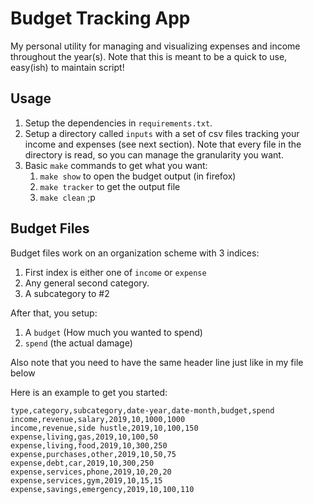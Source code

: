 # Budget Tracking App 

My personal utility for managing and visualizing expenses and income throughout the year(s).
Note that this is meant to be a quick to use, easy(ish) to maintain script!

## Usage

1. Setup the dependencies in `requirements.txt`.
2. Setup a directory called `inputs` with a set of csv files tracking your income and expenses (see next section).
Note that every file in the directory is read, so you can manage the granularity you want.
3. Basic `make` commands to get what you want:
    1. `make show` to open the budget output (in firefox)
    2. `make tracker` to get the output file
    3. `make clean` ;p

## Budget Files

Budget files work on an organization scheme with 3 indices:
1. First index is either one of `income` or `expense`
2. Any general second category.
3. A subcategory to #2

After that, you setup:
1. A `budget` (How much you wanted to spend)
2. `spend` (the actual damage)

Also note that you need to have the same header line just like in my file below

Here is an example to get you started:

```csv
type,category,subcategory,date-year,date-month,budget,spend
income,revenue,salary,2019,10,1000,1000
income,revenue,side hustle,2019,10,100,150
expense,living,gas,2019,10,100,50
expense,living,food,2019,10,300,250
expense,purchases,other,2019,10,50,75
expense,debt,car,2019,10,300,250
expense,services,phone,2019,10,20,20
expense,services,gym,2019,10,15,15
expense,savings,emergency,2019,10,100,110
```
